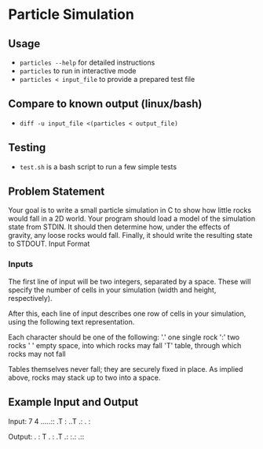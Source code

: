 # Particle Simulation
## Usage
  * `particles --help` for detailed instructions
  * `particles` to run in interactive mode
  * `particles < input_file` to provide a prepared test file

## Compare to known output (linux/bash)
  * `diff -u input_file <(particles < output_file)`

## Testing
  * `test.sh` is a bash script to run a few simple tests


## Problem Statement
Your goal is to write a small particle simulation in C to show how little rocks would fall in a 2D world. Your program should load a model of the simulation state from STDIN. It should then determine how, under the effects of gravity, any loose rocks would fall. Finally, it should write the resulting state to STDOUT.
Input Format

### Inputs
The first line of input will be two integers, separated by a space. These will specify the number of cells in your simulation (width and height, respectively).

After this, each line of input describes one row of cells in your simulation, using the following text representation.

Each character should be one of the following:
  '.' one single rock
  ':' two rocks
  ' ' empty space, into which rocks may fall
  'T' table, through which rocks may not fall

Tables themselves never fall; they are securely fixed in place. As implied above, rocks may stack up to two into a space.

## Example Input and Output
Input:
7 4
.....::
.T    :
 ..T .:
  .   :

Output:
 .    :
 T .  :
  .T .:
:.: .::
